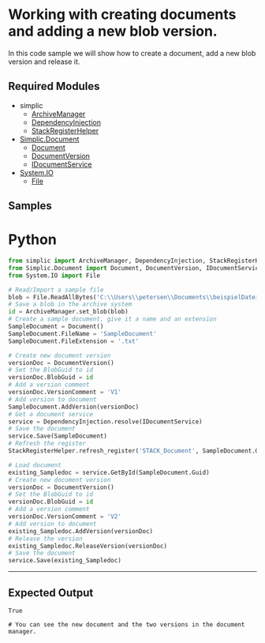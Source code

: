 # Working with creating documents and adding a new blob version.

In this code sample we will show how to create a document, add a new blob version and release it.
## Required Modules

- simplic
    - [ArchiveManager](xref:PythonAPI.ArchiveManager)
    - [DependencyInjection](xref:PythonAPI.DependencyInjection)
    - [StackRegisterHelper](xref:PythonAPI.StackRegisterHelper)
- [Simplic.Document](xref:Simplic.Document)
  - [Document](xref:Simplic.Document.Document)
  - [DocumentVersion](xref:Simplic.Document.DocumentVersion)
  - [IDocumentService](xref:Simplic.Document.IDocumentService)
- [System.IO](xref:System.IO)
  - [File](xref:Syste,.IO.File)
  

## Samples

# Python

```python
from simplic import ArchiveManager, DependencyInjection, StackRegisterHelper
from Simplic.Document import Document, DocumentVersion, IDocumentService
from System.IO import File

# Read/Import a sample file
blob = File.ReadAllBytes('C:\\Users\\petersen\\Documents\\beispielDatei.txt')
# Save a blob in the archive system
id = ArchiveManager.set_blob(blob)
# Create a sample document, give it a name and an extension
SampleDocument = Document()
SampleDocument.FileName = 'SampleDocument'
SampleDocument.FileExtension = '.txt'

# Create new document version 
versionDoc = DocumentVersion()
# Set the BlobGuid to id
versionDoc.BlobGuid = id
# Add a version comment
versionDoc.VersionComment = 'V1'
# Add version to document
SampleDocument.AddVersion(versionDoc)
# Get a document service
service = DependencyInjection.resolve(IDocumentService)
# Save the document
service.Save(SampleDocument)
# Refresh the register
StackRegisterHelper.refresh_register('STACK_Document', SampleDocument.Guid)

# Load document
existing_Sampledoc = service.GetById(SampleDocument.Guid)
# Create new document version 
versionDoc = DocumentVersion()
# Set the BlobGuid to id
versionDoc.BlobGuid = id
# Add a version comment
versionDoc.VersionComment = 'V2'
# Add version to document
existing_Sampledoc.AddVersion(versionDoc)
# Release the version
existing_Sampledoc.ReleaseVersion(versionDoc)
# Save the document
service.Save(existing_Sampledoc)
```
***

## Expected Output 
```
True

# You can see the new document and the two versions in the document manager.
```